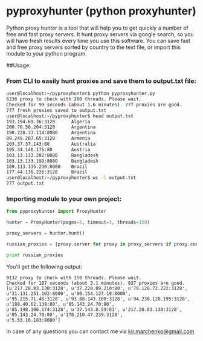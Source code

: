 # pyproxyhunter (python proxyhunter)
Python proxy hunter is a tool that will help you to get quickly a number of free and fast proxy servers.
It hunt proxy servers via google search, so you will have fresh results every time you use this software.
You can save fast and free proxy servers sorted by country to the text file, or import this module to your python program.

##Usage:
### From CLI to easily hunt proxies and  save them to output.txt file:
```bash
user@localhost:~/pyproxyhunter$ python pyproxyhunter.py 
6236 proxy to check with 200 threads. Please wait.
Checked for 99 seconds (about 1.6 minutes). 777 proxies are good.
777 fresh proxies saved to output.txt
user@localhost:~/pyproxyhunter$ head output.txt 
193.194.69.36:3128      Algeria
200.70.56.204:3128      Argentina
190.228.33.114:8080     Argentina
89.249.207.65:3128      Armenia
203.37.37.143:80        Australia
195.34.146.175:80       Austria
103.13.133.202:8080     Bangladesh
103.13.133.198:8080     Bangladesh
189.113.135.230:8080    Brazil
177.44.136.226:3128     Brazil
user@localhost:~/pyproxyhunter$ wc -l output.txt
777 output.txt
```
### Importing module to your own project:
```python
from pyproxyhunter import ProxyHunter

hunter = ProxyHunter(pages=2, timeout=3, threads=150)

proxy_servers = hunter.hunt()

russian_proxies = [proxy.server for proxy in proxy_servers if proxy.country == 'Russia']

print russian_proxies
```
You'll get the following output:
```
9132 proxy to check with 150 threads. Please wait.
Checked for 187 seconds (about 3.1 minutes). 837 proxies are good.
[u'217.20.83.130:3128', u'37.228.89.210:80', u'79.120.72.222:3128', u'31.131.251.102:8080', u'90.154.127.19:8000', 
u'95.215.71.46:3128', u'93.88.143.100:3128', u'94.230.120.195:3128', u'188.40.62.138:80', u'85.143.24.70:80', 
u'85.198.106.174:3128', u'37.143.8.59:81', u'217.20.83.130:3128', u'85.143.24.70:80', u'178.210.47.239:3128', 
u'5.53.16.183:8080']
```

In case of any questions you can contact me via kir.marchenko@gmail.com

